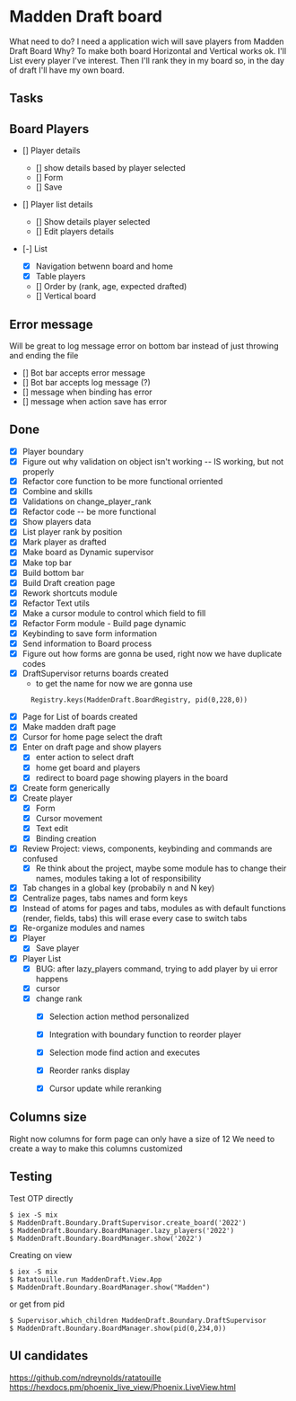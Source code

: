 # Madden Draft board
What need to do?
I need a application wich will save players from Madden Draft Board
Why?
To make both board Horizontal and Vertical works ok.
I'll List every player I've interest.
Then I'll rank they in my board so, in the day of draft I'll have my own board.


## Tasks
## Board Players
- [] Player details
  - [] show details based by player selected
  - [] Form
  - [] Save 
- [] Player list details
  - [] Show details player selected
  - [] Edit players details

- [-] List
  - [x] Navigation betwenn board and home
  - [x] Table players
  - [] Order by (rank, age, expected drafted)
  - [] Vertical board
## Error message
  Will be great to log message error on bottom bar instead of just throwing and ending the file
- [] Bot bar accepts error message
- [] Bot bar accepts log message (?)
- [] message when binding has error
- [] message when action save has error

## Done
- [x] Player boundary
- [x] Figure out why validation on object isn't working -- IS working, but not properly
- [x] Refactor core function to be more functional orriented
- [x] Combine and skills
- [x] Validations on change_player_rank
- [x] Refactor code -- be more functional
- [x] Show players data
- [x] List player rank by position
- [x] Mark player as drafted
- [x] Make board as Dynamic supervisor
- [x] Make top bar
- [x] Build bottom bar
- [x] Build Draft creation page
- [x] Rework shortcuts module
- [x] Refactor Text utils
- [x] Make a cursor module to control which field to fill
- [x] Refactor Form module - Build page dynamic
- [x] Keybinding to save form information
- [x] Send information to Board process
- [x] Figure out how forms are gonna be used, right now we have duplicate codes
- [x] DraftSupervisor returns boards created
  - to get the name for now we are gonna use 
  ```
    Registry.keys(MaddenDraft.BoardRegistry, pid(0,228,0))
  ```
- [x] Page for List of boards created
- [x] Make madden draft page
- [x] Cursor for home page select the draft
- [x] Enter on draft page and show players
  - [x] enter action to select draft
  - [x] home get board and players
  - [x] redirect to board page showing players in the board
- [x] Create form generically
- [x] Create player
    - [x] Form
    - [x] Cursor movement
    - [x] Text edit
    - [x] Binding creation
- [x] Review Project: views, components, keybinding and commands are confused
  - [x] Re think about the project, maybe some module has to change their names, modules taking a lot of responsibility
- [x] Tab changes in a global key (probabily n and N key)
- [x] Centralize pages, tabs names and form keys
- [x] Instead of atoms for pages and tabs, modules as with default functions (render, fields, tabs) this will erase every case to switch tabs
- [x] Re-organize modules and names
- [x] Player
    - [x] Save player
- [x] Player List
  - [x] BUG: after lazy_players command, trying to add player by ui error happens
  - [x] cursor
  - [x] change rank
    - [x] Selection action method personalized
    - [x] Integration with boundary function to reorder player
    - [x] Selection mode find action and executes
    - [x] Reorder ranks display
    - [x] Cursor update while reranking

   

## Columns size
Right now columns for form page can only have a size of 12 
We need to create a way to make this columns customized


## Testing
Test OTP directly
```
$ iex -S mix
$ MaddenDraft.Boundary.DraftSupervisor.create_board('2022')
$ MaddenDraft.Boundary.BoardManager.lazy_players('2022')
$ MaddenDraft.Boundary.BoardManager.show('2022')
```

Creating on view
```
$ iex -S mix
$ Ratatouille.run MaddenDraft.View.App
$ MaddenDraft.Boundary.BoardManager.show("Madden")
```

or get from pid
```
$ Supervisor.which_children MaddenDraft.Boundary.DraftSupervisor
$ MaddenDraft.Boundary.BoardManager.show(pid(0,234,0))
```

## UI candidates
https://github.com/ndreynolds/ratatouille
https://hexdocs.pm/phoenix_live_view/Phoenix.LiveView.html


